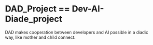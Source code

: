 # DAD_Project == Dev-AI-Diade_project
DAD makes cooperation between developers and AI possible in a diadic way, like mother and child connect.
